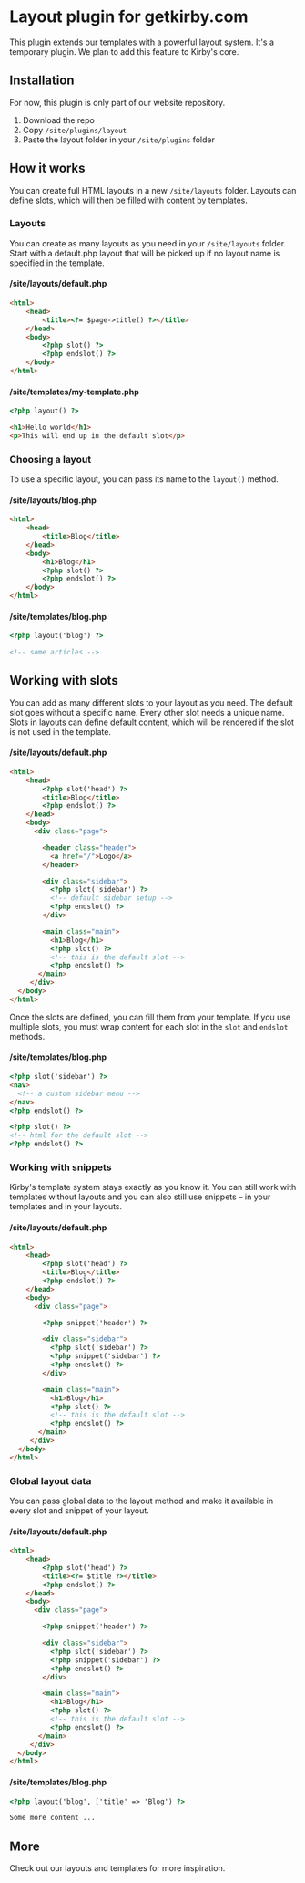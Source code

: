 # Layout plugin for getkirby.com

This plugin extends our templates with a powerful layout system. It's a temporary plugin. We plan to add this feature to Kirby's core.

## Installation

For now, this plugin is only part of our website repository. 

1. Download the repo 
2. Copy `/site/plugins/layout`
3. Paste the layout folder in your `/site/plugins` folder

## How it works

You can create full HTML layouts in a new `/site/layouts` folder. Layouts can define slots, which will then be filled with content by templates. 

### Layouts

You can create as many layouts as you need in your `/site/layouts` folder. Start with a default.php layout that will be picked up if no layout name is specified in the template. 

#### /site/layouts/default.php
```html
<html>
    <head>
        <title><?= $page->title() ?></title>
    </head>
    <body>
        <?php slot() ?>
        <?php endslot() ?>
    </body>
</html>
```

#### /site/templates/my-template.php

```html
<?php layout() ?>

<h1>Hello world</h1>
<p>This will end up in the default slot</p>
```

### Choosing a layout

To use a specific layout, you can pass its name to the `layout()` method.

#### /site/layouts/blog.php
```html
<html>
    <head>
        <title>Blog</title>
    </head>
    <body>
        <h1>Blog</h1>
        <?php slot() ?>
        <?php endslot() ?>
    </body>
</html>
```

#### /site/templates/blog.php

```html
<?php layout('blog') ?>

<!-- some articles -->
```

## Working with slots

You can add as many different slots to your layout as you need. The default slot goes without a specific name. Every other slot needs a unique name. Slots in layouts can define default content, which will be rendered if the slot is not used in the template. 

#### /site/layouts/default.php
```html
<html>
    <head>
        <?php slot('head') ?>
        <title>Blog</title>
        <?php endslot() ?>
    </head>
    <body>        
      <div class="page">        

        <header class="header">
          <a href="/">Logo</a>          
        </header>

        <div class="sidebar">
          <?php slot('sidebar') ?>
          <!-- default sidebar setup -->
          <?php endslot() ?>
        </div>

        <main class="main">
          <h1>Blog</h1>
          <?php slot() ?>
          <!-- this is the default slot -->
          <?php endslot() ?>
       </main>
     </div>
  </body>
</html>
```

Once the slots are defined, you can fill them from your template. If you use multiple slots, you must wrap content for each slot in the `slot` and `endslot` methods. 

#### /site/templates/blog.php
```html
<?php slot('sidebar') ?>
<nav>
  <!-- a custom sidebar menu -->
</nav>
<?php endslot() ?>

<?php slot() ?>
<!-- html for the default slot -->
<?php endslot() ?>
```

### Working with snippets

Kirby's template system stays exactly as you know it. You can still work with templates without layouts and you can also still use snippets – in your templates and in your layouts. 

#### /site/layouts/default.php
```html
<html>
    <head>
        <?php slot('head') ?>
        <title>Blog</title>
        <?php endslot() ?>
    </head>
    <body>        
      <div class="page">        

        <?php snippet('header') ?>

        <div class="sidebar">
          <?php slot('sidebar') ?>
          <?php snippet('sidebar') ?>
          <?php endslot() ?>
        </div>

        <main class="main">
          <h1>Blog</h1>
          <?php slot() ?>
          <!-- this is the default slot -->
          <?php endslot() ?>
       </main>
     </div>
  </body>
</html>
```

### Global layout data

You can pass global data to the layout method and make it available in every slot and snippet of your layout.

#### /site/layouts/default.php
```html
<html>
    <head>
        <?php slot('head') ?>
        <title><?= $title ?></title>
        <?php endslot() ?>
    </head>
    <body>        
      <div class="page">        

        <?php snippet('header') ?>

        <div class="sidebar">
          <?php slot('sidebar') ?>
          <?php snippet('sidebar') ?>
          <?php endslot() ?>
        </div>

        <main class="main">
          <h1>Blog</h1>
          <?php slot() ?>
          <!-- this is the default slot -->
          <?php endslot() ?>
       </main>
     </div>
  </body>
</html>
```

#### /site/templates/blog.php
```html
<?php layout('blog', ['title' => 'Blog') ?>

Some more content ...
```

## More

Check out our layouts and templates for more inspiration. 
